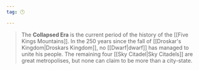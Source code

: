 ```yaml
---
tag: 🕛

---
```

> The **Collapsed Era** is the current period of the history of the [[Five Kings Mountains]]. In the 250 years since the fall of [[Droskar's Kingdom|Droskars Kingdom]], no [[Dwarf|dwarf]] has managed to unite his people. The remaining four [[Sky Citadel|Sky Citadels]] are great metropolises, but none can claim to be more than a city-state.







